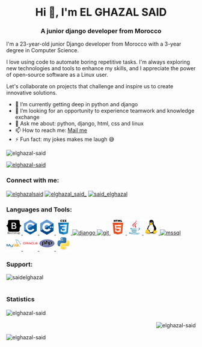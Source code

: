 
<h1 align="center">Hi 👋, I'm EL GHAZAL SAID</h1>
<h3 align="center">A junior django developer from Morocco</h3>

I'm a 23-year-old junior Django developer from Morocco with a 3-year degree in Computer Science. 

I love using code to automate boring repetitive tasks. I'm always exploring new technologies and tools to enhance my skills, and I appreciate the power of open-source software as a Linux user.

Let's collaborate on projects that challenge and inspire us to create innovative solutions.

- 🌱 I’m currently getting deep in python and django
- 🤔 I’m looking for an opportunity to experience teamwork and knowledge exchange
- 💬 Ask me about: python, django, html, css and linux
- 📫 How to reach me: <a href='mailto:elghazalsaid06@gmail.com' targit='blanc'>Mail me</a>
- ⚡ Fun fact: my jokes makes me laugh 😅️

<p align="left"> <img src="https://komarev.com/ghpvc/?username=elghazal-said&label=Profile%20views&color=0e75b6&style=flat" alt="elghazal-said" /> </p>

<p align="left"> <a href="https://github.com/ryo-ma/github-profile-trophy"><img src="https://github-profile-trophy.vercel.app/?username=elghazal-said" alt="elghazal-said" /></a> </p>

<h3 align="left">Connect with me:</h3>
<p align="left">
<a href="https://dev.to/elghazalsaid" target="blank"><img align="center" src="https://dev-to-uploads.s3.amazonaws.com/uploads/logos/resized_logo_UQww2soKuUsjaOGNB38o.png" alt="elghazalsaid" height="30" width="40" /></a>
<a href="https://twitter.com/elghazal_said_" target="blank"><img align="center" src="https://raw.githubusercontent.com/rahuldkjain/github-profile-readme-generator/master/src/images/icons/Social/twitter.svg" alt="elghazal_said_" height="30" width="40" /></a>
<a href="https://instagram.com/said_elghazal" target="blank"><img align="center" src="https://raw.githubusercontent.com/rahuldkjain/github-profile-readme-generator/master/src/images/icons/Social/instagram.svg" alt="said_elghazal" height="30" width="40" /></a>
</p>

<h3 align="left">Languages and Tools:</h3>
<p align="left"> <a href="https://getbootstrap.com" [target="_blank"](https://github.com/ELGHAZAL-SAID) rel="noreferrer"> <img src="https://raw.githubusercontent.com/devicons/devicon/master/icons/bootstrap/bootstrap-plain-wordmark.svg" alt="bootstrap" width="40" height="40"/> </a> <a href="https://www.cprogramming.com/" target="_blank" rel="noreferrer"> <img src="https://raw.githubusercontent.com/devicons/devicon/master/icons/c/c-original.svg" alt="c" width="40" height="40"/> </a> <a href="https://www.w3schools.com/cpp/" target="_blank" rel="noreferrer"> <img src="https://raw.githubusercontent.com/devicons/devicon/master/icons/cplusplus/cplusplus-original.svg" alt="cplusplus" width="40" height="40"/> </a> <a href="https://www.w3schools.com/css/" target="_blank" rel="noreferrer"> <img src="https://raw.githubusercontent.com/devicons/devicon/master/icons/css3/css3-original-wordmark.svg" alt="css3" width="40" height="40"/> </a> <a href="https://www.djangoproject.com/" target="_blank" rel="noreferrer"> <img src="https://cdn.worldvectorlogo.com/logos/django.svg" alt="django" width="40" height="40"/> </a> <a href="https://git-scm.com/" target="_blank" rel="noreferrer"> <img src="https://www.vectorlogo.zone/logos/git-scm/git-scm-icon.svg" alt="git" width="40" height="40"/> </a> <a href="https://www.w3.org/html/" target="_blank" rel="noreferrer"> <img src="https://raw.githubusercontent.com/devicons/devicon/master/icons/html5/html5-original-wordmark.svg" alt="html5" width="40" height="40"/> </a> <a href="https://www.java.com" target="_blank" rel="noreferrer"> <img src="https://raw.githubusercontent.com/devicons/devicon/master/icons/java/java-original.svg" alt="java" width="40" height="40"/> </a> <a href="https://www.linux.org/" target="_blank" rel="noreferrer"> <img src="https://raw.githubusercontent.com/devicons/devicon/master/icons/linux/linux-original.svg" alt="linux" width="40" height="40"/> </a> <a href="https://www.microsoft.com/en-us/sql-server" target="_blank" rel="noreferrer"> <img src="https://www.svgrepo.com/show/303229/microsoft-sql-server-logo.svg" alt="mssql" width="40" height="40"/> </a> <a href="https://www.mysql.com/" target="_blank" rel="noreferrer"> <img src="https://raw.githubusercontent.com/devicons/devicon/master/icons/mysql/mysql-original-wordmark.svg" alt="mysql" width="40" height="40"/> </a> <a href="https://www.oracle.com/" target="_blank" rel="noreferrer"> <img src="https://raw.githubusercontent.com/devicons/devicon/master/icons/oracle/oracle-original.svg" alt="oracle" width="40" height="40"/> </a> <a href="https://www.php.net" target="_blank" rel="noreferrer"> <img src="https://raw.githubusercontent.com/devicons/devicon/master/icons/php/php-original.svg" alt="php" width="40" height="40"/> </a> <a href="https://www.python.org" target="_blank" rel="noreferrer"> <img src="https://raw.githubusercontent.com/devicons/devicon/master/icons/python/python-original.svg" alt="python" width="40" height="40"/> </a> </p>

<h3 align="left">Support:</h3>
<p><a target="blank" href="https://www.buymeacoffee.com/saidelghazal"> <img align="left" src="https://cdn.buymeacoffee.com/buttons/v2/default-yellow.png" height="50" width="210" alt="saidelghazal" /></a></p><br><br>
<h3>Statistics</h3>
<div float="left" >
  <p align='left'><img align="center" src="https://github-readme-stats.vercel.app/api?username=elghazal-said&show_icons=true&locale=en" alt="elghazal-said"/></p>
  <p align='right'><img align="center" src="https://github-readme-streak-stats.herokuapp.com/?user=elghazal-said&" alt="elghazal-said" /></p>
</div>

 
 <p align='left'><img align="center" src="https://github-readme-stats.vercel.app/api/wakatime/?username=@licht&" alt="elghazal-said" /></p>

